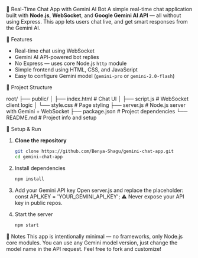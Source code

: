 💬 Real-Time Chat App with Gemini AI Bot
A simple real-time chat application built with **Node.js**, **WebSocket**, and **Google Gemini AI API** — all without using Express. This app lets users chat live, and get smart responses from the Gemini AI.

🚀 Features
- Real-time chat using WebSocket
- Gemini AI API-powered bot replies
- No Express — uses core Node.js `http` module
- Simple frontend using HTML, CSS, and JavaScript
- Easy to configure Gemini model (`gemini-pro` or `gemini-2.0-flash`)

📁 Project Structure

root/
├── public/
│ ├── index.html # Chat UI
│ ├── script.js # WebSocket client logic
│ └── style.css # Page styling
├── server.js # Node.js server with Gemini + WebSocket
├── package.json # Project dependencies
└── README.md # Project info and setup

🔧 Setup & Run

1. **Clone the repository**
   ```bash
   git clone https://github.com/Benya-Shagu/gemini-chat-app.git
   cd gemini-chat-app

2. Install dependencies
     ```bash
     npm install
3. Add your Gemini API key
    Open server.js and replace the placeholder:
    const API_KEY = 'YOUR_GEMINI_API_KEY';
   ⚠️ Never expose your API key in public repos.

4. Start the server
    ```bash
    npm start

📌 Notes
This app is intentionally minimal — no frameworks, only Node.js core modules.
You can use any Gemini model version, just change the model name in the API request.
Feel free to fork and customize!
